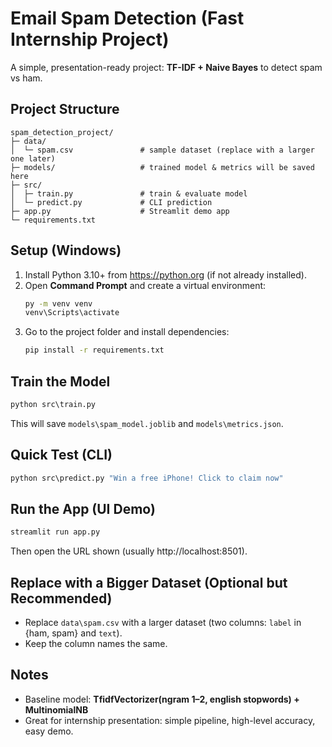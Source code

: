 
# Email Spam Detection (Fast Internship Project)

A simple, presentation-ready project: **TF-IDF + Naive Bayes** to detect spam vs ham.

## Project Structure
```
spam_detection_project/
├─ data/
│  └─ spam.csv               # sample dataset (replace with a larger one later)
├─ models/                   # trained model & metrics will be saved here
├─ src/
│  ├─ train.py               # train & evaluate model
│  └─ predict.py             # CLI prediction
├─ app.py                    # Streamlit demo app
└─ requirements.txt
```

## Setup (Windows)
1. Install Python 3.10+ from https://python.org (if not already installed).
2. Open **Command Prompt** and create a virtual environment:
   ```bat
   py -m venv venv
   venv\Scripts\activate
   ```
3. Go to the project folder and install dependencies:
   ```bat
   pip install -r requirements.txt
   ```

## Train the Model
```bat
python src\train.py
```
This will save `models\spam_model.joblib` and `models\metrics.json`.

## Quick Test (CLI)
```bat
python src\predict.py "Win a free iPhone! Click to claim now"
```

## Run the App (UI Demo)
```bat
streamlit run app.py
```
Then open the URL shown (usually http://localhost:8501).

## Replace with a Bigger Dataset (Optional but Recommended)
- Replace `data\spam.csv` with a larger dataset (two columns: `label` in {ham, spam} and `text`).
- Keep the column names the same.

## Notes
- Baseline model: **TfidfVectorizer(ngram 1–2, english stopwords) + MultinomialNB**
- Great for internship presentation: simple pipeline, high-level accuracy, easy demo.
